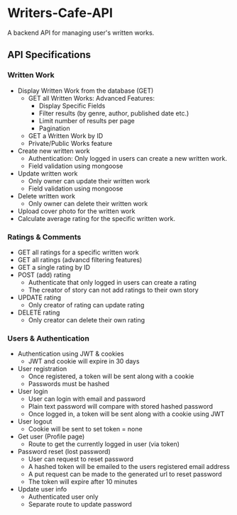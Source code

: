# Writers-Cafe-API

A backend API for managing user's written works.

## API Specifications

### Written Work
- Display Written Work from the database (GET)
    * GET all Written Works: Advanced Features:
        * Display Specific Fields
        * Filter results (by genre, author, published date etc.)
        * Limit number of results per page
        * Pagination
    * GET a Written Work by ID
    * Private/Public Works feature
- Create new written work
    * Authentication: Only logged in users can create a new written work.
    * Field validation using mongoose
 - Update written work
    * Only owner can update their written work
    * Field validation using mongoose 
- Delete written work
    * Only owner can delete their written work
- Upload cover photo for the written work
- Calculate average rating for the specific written work.

### Ratings & Comments
- GET all ratings for a specific written work
- GET all ratings (advancd filtering features)
- GET a single rating by ID
- POST (add) rating
    * Authenticate that only logged in users can create a rating
    * The creator of story can not add ratings to their own story
- UPDATE rating
    * Only creator of rating can update rating
- DELETE rating
    * Only creator can delete their own rating

### Users & Authentication
- Authentication using JWT & cookies
  * JWT and cookie will expire in 30 days
- User registration
  * Once registered, a token will be sent along with a cookie
  * Passwords must be hashed
- User login
  * User can login with email and password
  * Plain text password will compare with stored hashed password
  * Once logged in, a token will be sent along with a cookie using JWT
- User logout
  * Cookie will be sent to set token = none
- Get user (Profile page)
  * Route to get the currently logged in user (via token)
- Password reset (lost password)
  * User can request to reset password
  * A hashed token will be emailed to the users registered email address
  * A put request can be made to the generated url to reset password
  * The token will expire after 10 minutes
- Update user info
  * Authenticated user only
  * Separate route to update password